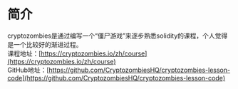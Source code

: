 # 简介

cryptozombies是通过编写一个“僵尸游戏”来逐步熟悉solidity的课程，个人觉得是一个比较好的渐进过程。  
课程地址：[https://cryptozombies.io/zh/course](https://cryptozombies.io/zh/course)  
GitHub地址：[https://github.com/CryptozombiesHQ/cryptozombies-lesson-code](https://github.com/CryptozombiesHQ/cryptozombies-lesson-code)